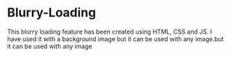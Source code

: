 # Blurry-Loading
This blurry loading feature has been created using HTML, CSS and JS. I have used it with a background image but it can be used with any image.but it can be used with any image
